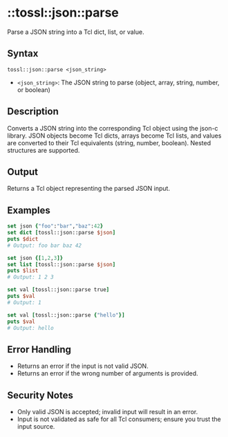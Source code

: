 # ::tossl::json::parse

Parse a JSON string into a Tcl dict, list, or value.

## Syntax

    tossl::json::parse <json_string>

- `<json_string>`: The JSON string to parse (object, array, string, number, or boolean)

## Description

Converts a JSON string into the corresponding Tcl object using the json-c library. JSON objects become Tcl dicts, arrays become Tcl lists, and values are converted to their Tcl equivalents (string, number, boolean). Nested structures are supported.

## Output

Returns a Tcl object representing the parsed JSON input.

## Examples

```tcl
set json {"foo":"bar","baz":42}
set dict [tossl::json::parse $json]
puts $dict
# Output: foo bar baz 42

set json {[1,2,3]}
set list [tossl::json::parse $json]
puts $list
# Output: 1 2 3

set val [tossl::json::parse true]
puts $val
# Output: 1

set val [tossl::json::parse {"hello"}]
puts $val
# Output: hello
```

## Error Handling

- Returns an error if the input is not valid JSON.
- Returns an error if the wrong number of arguments is provided.

## Security Notes

- Only valid JSON is accepted; invalid input will result in an error.
- Input is not validated as safe for all Tcl consumers; ensure you trust the input source. 